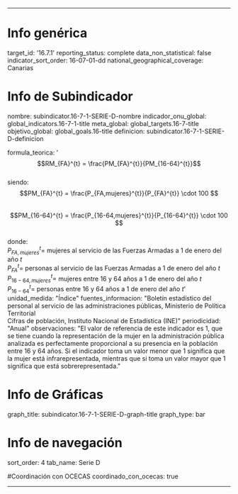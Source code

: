 ---

# Info genérica
target_id: '16.7.1'
reporting_status: complete
data_non_statistical: false
indicator_sort_order: 16-07-01-dd
national_geographical_coverage: Canarias

# Info de Subindicador
nombre: subindicator.16-7-1-SERIE-D-nombre
indicador_onu_global: global_indicators.16-7-1-title
meta_global: global_targets.16-7-title
objetivo_global: global_goals.16-title
definicion: subindicator.16-7-1-SERIE-D-definicion

formula_teorica: '$$RM_{FA}^{t} = \frac{PM_{FA}^{t}}{PM_{16-64}^{t}}$$ <br>
siendo: <br>
$$PM_{FA}^{t} = \frac{P_{FA,mujeres}^{t}}{P_{FA}^{t}} \cdot 100 $$<br>
$$PM_{16-64}^{t} = \frac{P_{16-64,mujeres}^{t}}{P_{16-64}^{t}} \cdot 100 $$<br>
donde: <br>
$P_{FA,mujeres}^{t} =$ mujeres al servicio de las Fuerzas Armadas a 1 de enero del año $t$<br>
$P_{FA}^{t} =$ personas al servicio de las Fuerzas Armadas a 1 de enero del año $t$<br>
$P_{16-64,mujeres}^{t} =$ mujeres entre 16 y 64 años a 1 de enero del año $t$<br>
$P_{16-64}^{t} =$ personas entre 16 y 64 años a 1 de enero del año $t$'
unidad_medida: "Índice"
fuentes_informacion: "Boletín estadístico del personal al servicio de las administraciones públicas, Ministerio de Política Territorial <br>
Cifras de población, Instituto Nacional de Estadística (INE)"
periodicidad: "Anual"
observaciones: "El valor de referencia de este indicador es 1, que se tiene cuando la representación de la mujer en la administración pública analizada es perfectamente proporcional a su presencia en la población entre 16 y 64 años. Si el indicador toma un valor menor que 1 significa que la mujer está infrarepresentada, mientras que si toma un valor mayor que 1 significa que está sobrerepresentada."

# Info de Gráficas
graph_title: subindicator.16-7-1-SERIE-D-graph-title
graph_type: bar

# Info de navegación
sort_order: 4
tab_name: Serie D

#Coordinación con OCECAS
coordinado_con_ocecas: true

---